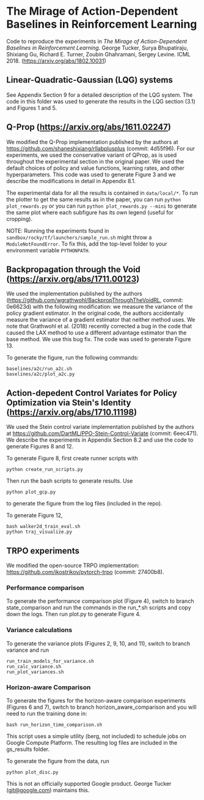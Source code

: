# The Mirage of Action-Dependent Baselines in Reinforcement Learning

Code to reproduce the experiments in *The Mirage of Action-Dependent Baselines in Reinforcement Learning*. George Tucker, Surya Bhupatiraju, Shixiang Gu, Richard E. Turner, Zoubin Ghahramani, Sergey Levine. ICML 2018. (https://arxiv.org/abs/1802.10031)

## Linear-Quadratic-Gaussian (LQG) systems
See Appendix Section 9 for a detailed description of the LQG system. The code in
this folder was used to generate the results in the LQG section (3.1) and
Figures 1 and 5.

## Q-Prop (https://arxiv.org/abs/1611.02247)
We modified the Q-Prop implementation published
by the authors at https://github.com/shaneshixiang/rllabplusplus (commit: 4d55f96). For our experiments, we used the conservative variant of QProp,
as is used throughout the experimental section in the
original paper. We used the default choices of policy and
value functions, learning rates, and other hyperparameters. This code was
used to generate Figure 3 and we describe the modifications in detail in Appendix 8.1.

The experimental data for all the results is contained in `data/local/*`. To run the plotter to get the same results as in the paper, you can run `python plot_rewards.py` or you can run `python plot_rewards.py --mini` to generate the same plot where each subfigure has its own legend (useful for cropping).

NOTE: Running the experiments found in `sandbox/rocky/tf/launchers/sample_run.sh` might throw a `ModuleNotFoundError`. To fix this, add the top-level folder to your environment variable `PYTHONPATH`.

## Backpropagation through the Void (https://arxiv.org/abs/1711.00123)
We used the implementation published by the authors
(https://github.com/wgrathwohl/BackpropThroughTheVoidRL, commit: 0e6623d)
with the following modification: we measure the variance
of the policy gradient estimator. In the original code, the
authors accidentally measure the variance of a gradient
estimator that neither method uses. We note that Grathwohl
et al. (2018) recently corrected a bug in the code that caused
the LAX method to use a different advantage estimator than
the base method. We use this bug fix. The code was used to generate Figure 13.

To generate the figure, run the following commands:
```
baselines/a2c/run_a2c.sh
baselines/a2c/plot_a2c.py
```
## Action-depedent Control Variates for Policy Optimization via Stein's Identity (https://arxiv.org/abs/1710.11198)
We used the Stein control variate implementation published
by the authors at https://github.com/DartML/PPO-Stein-Control-Variate (commit: 6eec471). We describe the experiments in
Appendix Section 8.2 and use the code to generate Figures 8 and 12.

To generate Figure 8, first create runner scripts with
```
python create_run_scripts.py
```
Then run the bash scripts to generate results. Use
```
python plot_gcp.py
```
to generate the figure from the log files (included in the repo).

To generate Figure 12,
```
bash walker2d_train_eval.sh
python traj_visualize.py
```
## TRPO experiments
We modified the open-source
TRPO implementation: https://github.com/ikostrikov/pytorch-trpo (commit: 27400b8).

### Performance comparison
To generate the performance comparison plot (Figure 4), switch to branch state_comparison and run the commands in the run_*.sh scripts and copy down the logs. Then run
plot.py to generate Figure 4.

### Variance calculations
To generate the variance plots (Figures 2, 9, 10, and 11), switch to branch
variance and run
```
run_train_models_for_variance.sh
run_calc_variance.sh
run_plot_variances.sh
```

### Horizon-aware Comparison
To generate the figures for the horizon-aware comparison experiments (Figures 6 and 7), switch to branch horizon_aware_comparison and you will need to run the training done in:
```
bash run_horizon_time_comparison.sh
```
This script uses a simple utility (berg, not included) to schedule jobs on
Google Compute Platform. The resulting log files are included in the gs_results
folder.

To generate the figure from the data, run
```
python plot_disc.py
```

This is not an officially supported Google product. George Tucker
(gjt@google.com) maintains this.
